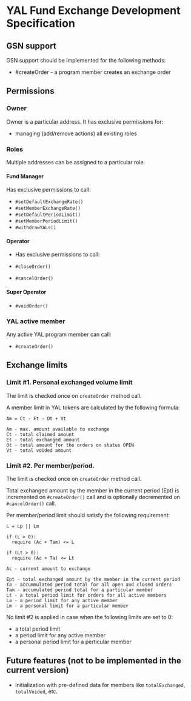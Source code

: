 # YAL Fund Exchange Development Specification

## GSN support

GSN support should be implemented for the following methods:

* #createOrder - a program member creates an exchange order

## Permissions
### Owner

Owner is a particular address. It has exclusive permissions for:

* managing (add/remove actions) all existing roles

### Roles

Multiple addresses can be assigned to a particular role.

#### Fund Manager

Has exclusive permissions to call:

- `#setDefaultExchangeRate()`
- `#setMemberExchangeRate()`
- `#setDefaultPeriodLimit()`
- `#setMemberPeriodLimit()`
- `#withdrawYALs()`

#### Operator

- Has exclusive permissions to call:

- `#closeOrder()`
- `#cancelOrder()`

#### Super Operator

- `#voidOrder()`

### YAL active member

Any active YAL program member can call:

- `#createOrder()`

## Exchange limits


### Limit #1. Personal exchanged volume limit

The limit is checked once on `createOrder` method call.

A member limit in YAL tokens are calculated by the following formula:

```
Am = Ct - Et - Ot + Vt

Am - max. amount available to exchange
Ct - total claimed amount
Et - total exchanged amount
Ot - total amount for the orders on status OPEN
Vt - total voided amount
```

### Limit #2. Per member/period.

The limit is checked once on `createOrder` method call.

Total exchanged amount by the member in the current period (Ept) is incremented on `#createOrder()` call and is optionally decremented on `#cancelOrder()` call.

Per member/period limit should satisfy the following requirement:

```
L = Lp || Lm

if (L > 0):
  require (Ac + Tam) <= L
  
if (Lt > 0):
  require (Ac + Ta) <= Lt

Ac - current amount to exchange

Ept - total exchanged amount by the member in the current period
Ta - accummulated period total for all open and closed orders
Tam - accumulated period total for a particular member
Lt - a total period limit for orders for all active members
La - a period limit for any active member
Lm - a personal limit for a particular member

```

No limit #2 is applied in case when the following limits are set to 0:
- a total period limit
- a period limit for any active member
- a personal period limit for a perticular member

## Future features (not to be implemented in the current version)

* initialization with pre-defined data for members like `totalExchanged`, `totalVoided`, etc.
